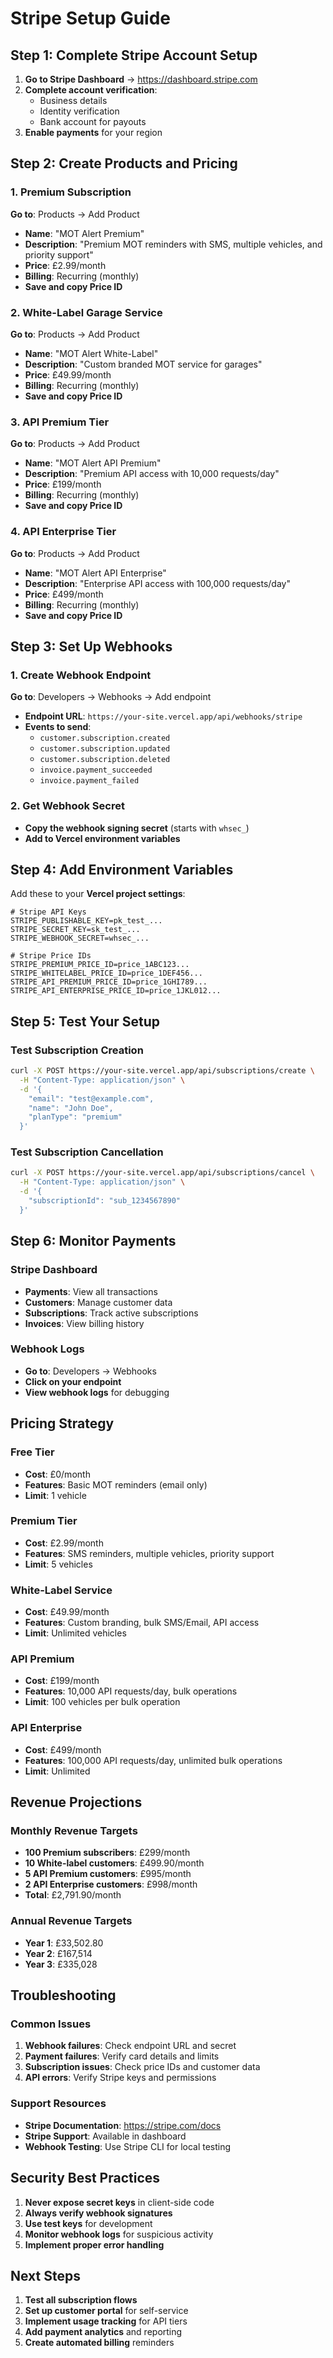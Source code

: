 # Stripe Setup Guide

## Step 1: Complete Stripe Account Setup

1. **Go to Stripe Dashboard** → https://dashboard.stripe.com
2. **Complete account verification**:
   - Business details
   - Identity verification
   - Bank account for payouts
3. **Enable payments** for your region

## Step 2: Create Products and Pricing

### 1. Premium Subscription
**Go to**: Products → Add Product
- **Name**: "MOT Alert Premium"
- **Description**: "Premium MOT reminders with SMS, multiple vehicles, and priority support"
- **Price**: £2.99/month
- **Billing**: Recurring (monthly)
- **Save and copy Price ID**

### 2. White-Label Garage Service
**Go to**: Products → Add Product
- **Name**: "MOT Alert White-Label"
- **Description**: "Custom branded MOT service for garages"
- **Price**: £49.99/month
- **Billing**: Recurring (monthly)
- **Save and copy Price ID**

### 3. API Premium Tier
**Go to**: Products → Add Product
- **Name**: "MOT Alert API Premium"
- **Description**: "Premium API access with 10,000 requests/day"
- **Price**: £199/month
- **Billing**: Recurring (monthly)
- **Save and copy Price ID**

### 4. API Enterprise Tier
**Go to**: Products → Add Product
- **Name**: "MOT Alert API Enterprise"
- **Description**: "Enterprise API access with 100,000 requests/day"
- **Price**: £499/month
- **Billing**: Recurring (monthly)
- **Save and copy Price ID**

## Step 3: Set Up Webhooks

### 1. Create Webhook Endpoint
**Go to**: Developers → Webhooks → Add endpoint
- **Endpoint URL**: `https://your-site.vercel.app/api/webhooks/stripe`
- **Events to send**:
  - `customer.subscription.created`
  - `customer.subscription.updated`
  - `customer.subscription.deleted`
  - `invoice.payment_succeeded`
  - `invoice.payment_failed`

### 2. Get Webhook Secret
- **Copy the webhook signing secret** (starts with `whsec_`)
- **Add to Vercel environment variables**

## Step 4: Add Environment Variables

Add these to your **Vercel project settings**:

```env
# Stripe API Keys
STRIPE_PUBLISHABLE_KEY=pk_test_...
STRIPE_SECRET_KEY=sk_test_...
STRIPE_WEBHOOK_SECRET=whsec_...

# Stripe Price IDs
STRIPE_PREMIUM_PRICE_ID=price_1ABC123...
STRIPE_WHITELABEL_PRICE_ID=price_1DEF456...
STRIPE_API_PREMIUM_PRICE_ID=price_1GHI789...
STRIPE_API_ENTERPRISE_PRICE_ID=price_1JKL012...
```

## Step 5: Test Your Setup

### Test Subscription Creation
```bash
curl -X POST https://your-site.vercel.app/api/subscriptions/create \
  -H "Content-Type: application/json" \
  -d '{
    "email": "test@example.com",
    "name": "John Doe",
    "planType": "premium"
  }'
```

### Test Subscription Cancellation
```bash
curl -X POST https://your-site.vercel.app/api/subscriptions/cancel \
  -H "Content-Type: application/json" \
  -d '{
    "subscriptionId": "sub_1234567890"
  }'
```

## Step 6: Monitor Payments

### Stripe Dashboard
- **Payments**: View all transactions
- **Customers**: Manage customer data
- **Subscriptions**: Track active subscriptions
- **Invoices**: View billing history

### Webhook Logs
- **Go to**: Developers → Webhooks
- **Click on your endpoint**
- **View webhook logs** for debugging

## Pricing Strategy

### Free Tier
- **Cost**: £0/month
- **Features**: Basic MOT reminders (email only)
- **Limit**: 1 vehicle

### Premium Tier
- **Cost**: £2.99/month
- **Features**: SMS reminders, multiple vehicles, priority support
- **Limit**: 5 vehicles

### White-Label Service
- **Cost**: £49.99/month
- **Features**: Custom branding, bulk SMS/Email, API access
- **Limit**: Unlimited vehicles

### API Premium
- **Cost**: £199/month
- **Features**: 10,000 API requests/day, bulk operations
- **Limit**: 100 vehicles per bulk operation

### API Enterprise
- **Cost**: £499/month
- **Features**: 100,000 API requests/day, unlimited bulk operations
- **Limit**: Unlimited

## Revenue Projections

### Monthly Revenue Targets
- **100 Premium subscribers**: £299/month
- **10 White-label customers**: £499.90/month
- **5 API Premium customers**: £995/month
- **2 API Enterprise customers**: £998/month
- **Total**: £2,791.90/month

### Annual Revenue Targets
- **Year 1**: £33,502.80
- **Year 2**: £167,514
- **Year 3**: £335,028

## Troubleshooting

### Common Issues
1. **Webhook failures**: Check endpoint URL and secret
2. **Payment failures**: Verify card details and limits
3. **Subscription issues**: Check price IDs and customer data
4. **API errors**: Verify Stripe keys and permissions

### Support Resources
- **Stripe Documentation**: https://stripe.com/docs
- **Stripe Support**: Available in dashboard
- **Webhook Testing**: Use Stripe CLI for local testing

## Security Best Practices

1. **Never expose secret keys** in client-side code
2. **Always verify webhook signatures**
3. **Use test keys** for development
4. **Monitor webhook logs** for suspicious activity
5. **Implement proper error handling**

## Next Steps

1. **Test all subscription flows**
2. **Set up customer portal** for self-service
3. **Implement usage tracking** for API tiers
4. **Add payment analytics** and reporting
5. **Create automated billing** reminders 